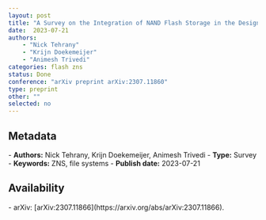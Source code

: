 ```yaml
---
layout: post
title: "A Survey on the Integration of NAND Flash Storage in the Design of File Systems and the Host Storage Software Stack"
date:  2023-07-21
authors: 
    - "Nick Tehrany"
    - "Krijn Doekemeijer"
    - "Animesh Trivedi"
categories: flash zns
status: Done
conference: "arXiv preprint arXiv:2307.11860"
type: preprint
other: ""
selected: no
---
```


<h2>Metadata</h2>
- <b>Authors:</b> Nick Tehrany, Krijn Doekemeijer, Animesh Trivedi
- <b>Type:</b> Survey
- <b>Keywords:</b> ZNS, file systems
- <b>Publish date:</b> 2023-07-21

<h2>Availability</h2>
- arXiv: [arXiv:2307.11866](https://arxiv.org/abs/arXiv:2307.11866).
